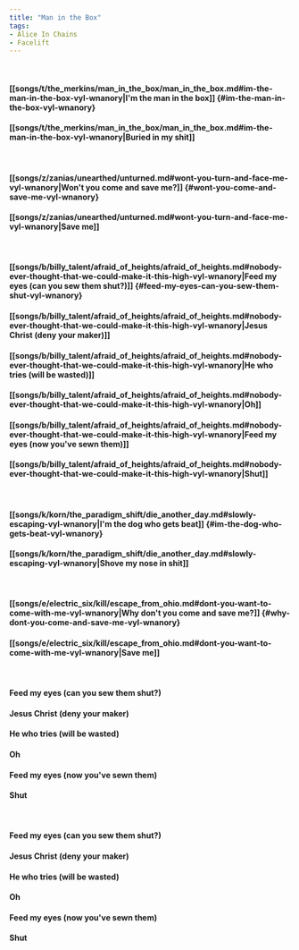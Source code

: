 ```yaml
---
title: "Man in the Box"
tags:
- Alice In Chains
- Facelift
---
```

&nbsp;
#### [[songs/t/the_merkins/man_in_the_box/man_in_the_box.md#im-the-man-in-the-box-vyl-wnanory|I'm the man in the box]] {#im-the-man-in-the-box-vyl-wnanory}
#### [[songs/t/the_merkins/man_in_the_box/man_in_the_box.md#im-the-man-in-the-box-vyl-wnanory|Buried in my shit]]
&nbsp;
#### [[songs/z/zanias/unearthed/unturned.md#wont-you-turn-and-face-me-vyl-wnanory|Won't you come and save me?]] {#wont-you-come-and-save-me-vyl-wnanory}
#### [[songs/z/zanias/unearthed/unturned.md#wont-you-turn-and-face-me-vyl-wnanory|Save me]]
&nbsp;
#### [[songs/b/billy_talent/afraid_of_heights/afraid_of_heights.md#nobody-ever-thought-that-we-could-make-it-this-high-vyl-wnanory|Feed my eyes (can you sew them shut?)]] {#feed-my-eyes-can-you-sew-them-shut-vyl-wnanory}
#### [[songs/b/billy_talent/afraid_of_heights/afraid_of_heights.md#nobody-ever-thought-that-we-could-make-it-this-high-vyl-wnanory|Jesus Christ (deny your maker)]]
#### [[songs/b/billy_talent/afraid_of_heights/afraid_of_heights.md#nobody-ever-thought-that-we-could-make-it-this-high-vyl-wnanory|He who tries (will be wasted)]]
#### [[songs/b/billy_talent/afraid_of_heights/afraid_of_heights.md#nobody-ever-thought-that-we-could-make-it-this-high-vyl-wnanory|Oh]]
#### [[songs/b/billy_talent/afraid_of_heights/afraid_of_heights.md#nobody-ever-thought-that-we-could-make-it-this-high-vyl-wnanory|Feed my eyes (now you've sewn them)]]
#### [[songs/b/billy_talent/afraid_of_heights/afraid_of_heights.md#nobody-ever-thought-that-we-could-make-it-this-high-vyl-wnanory|Shut]]
&nbsp;
#### [[songs/k/korn/the_paradigm_shift/die_another_day.md#slowly-escaping-vyl-wnanory|I'm the dog who gets beat]] {#im-the-dog-who-gets-beat-vyl-wnanory}
#### [[songs/k/korn/the_paradigm_shift/die_another_day.md#slowly-escaping-vyl-wnanory|Shove my nose in shit]]
&nbsp;
#### [[songs/e/electric_six/kill/escape_from_ohio.md#dont-you-want-to-come-with-me-vyl-wnanory|Why don't you come and save me?]] {#why-dont-you-come-and-save-me-vyl-wnanory}
#### [[songs/e/electric_six/kill/escape_from_ohio.md#dont-you-want-to-come-with-me-vyl-wnanory|Save me]]
&nbsp;
#### Feed my eyes (can you sew them shut?)
#### Jesus Christ (deny your maker)
#### He who tries (will be wasted)
#### Oh
#### Feed my eyes (now you've sewn them)
#### Shut
&nbsp;
#### Feed my eyes (can you sew them shut?)
#### Jesus Christ (deny your maker)
#### He who tries (will be wasted)
#### Oh
#### Feed my eyes (now you've sewn them)
#### Shut
